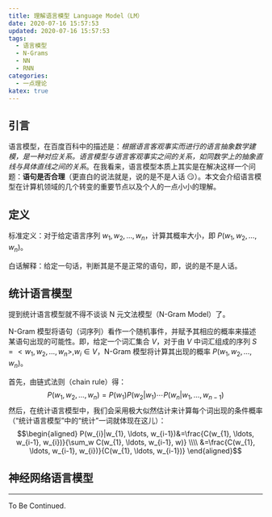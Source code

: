 ```yaml
---
title: 理解语言模型 Language Model（LM）
date: 2020-07-16 15:57:53
updated: 2020-07-16 15:57:53
tags:
  - 语言模型
  - N-Grams
  - NN
  - RNN
categories:
  - 一点理论
katex: true
---
```


## 引言

语言模型，在百度百科中的描述是：*根据语言客观事实而进行的语言抽象数学建模，是一种对应关系。语言模型与语言客观事实之间的关系，如同数学上的抽象直线与具体直线之间的关系*。在我看来，语言模型本质上其实是在解决这样一个问题：**语句是否合理**（更直白的说法就是，说的是不是人话 :smirk:）。本文会介绍语言模型在计算机领域的几个转变的重要节点以及个人的一点小小的理解。​

<!-- more -->

## 定义

标准定义：对于给定语言序列 $w_{1}, w_{2}, \ldots, w_{n}$，计算其概率大小，即 $P(w_{1}, w_{2}, \ldots, w_{n})$。

白话解释：给定一句话，判断其是不是正常的语句，即，说的是不是人话。

## 统计语言模型

提到统计语言模型就不得不谈谈 N 元文法模型（N-Gram Model）了。

N-Gram 模型将语句（词序列）看作一个随机事件，并赋予其相应的概率来描述某语句出现的可能性。即，给定一个词汇集合 $V$，对于由 $V$ 中词汇组成的序列 $S=<w_{1}, w_{2}, \ldots, w_{n}>, w_{i} \in V$，N-Gram 模型将计算其出现的概率 $P(w_{1}, w_{2}, \ldots, w_{n})$。

首先，由链式法则（chain rule）得：
$$P(w_{1}, w_{2}, \ldots, w_{n})=P(w_{1})P(w_{2}|w_{1}) \cdots P(w_{n}|w_{1}, \ldots, w_{n-1})$$
然后，在统计语言模型中，我们会采用极大似然估计来计算每个词出现的条件概率（“统计语言模型”中的“统计”一词就体现在这儿）：
$$\begin{aligned} P(w_{i}|w_{1}, \ldots, w_{i-1})&=\frac{C(w_{1}, \ldots, w_{i-1}, w_{i})}{\sum_w C(w_{1}, \ldots, w_{i-1}, w)} \\\\ &=\frac{C(w_{1}, \ldots, w_{i-1}, w_{i})}{C(w_{1}, \ldots, w_{i-1})} \end{aligned}$$



## 神经网络语言模型



---

To Be Continued.

<!-- Q.E.D. -->